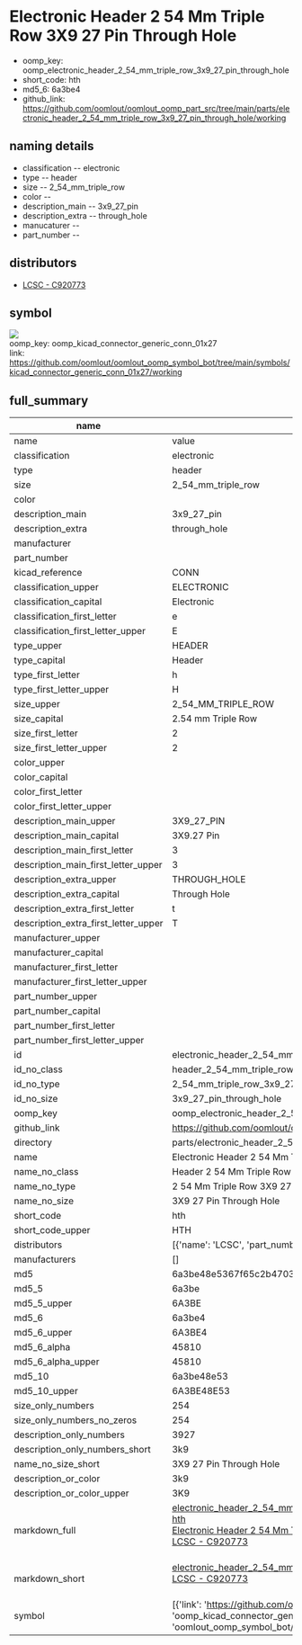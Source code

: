 # Electronic Header 2 54 Mm Triple Row 3X9 27 Pin Through Hole

  
* oomp_key: oomp_electronic_header_2_54_mm_triple_row_3x9_27_pin_through_hole 
* short_code: hth
* md5_6: 6a3be4  
* github_link: https://github.com/oomlout/oomlout_oomp_part_src/tree/main/parts/electronic_header_2_54_mm_triple_row_3x9_27_pin_through_hole/working  
## naming details
* classification -- electronic
* type -- header
* size -- 2_54_mm_triple_row
* color -- 
* description_main -- 3x9_27_pin
* description_extra -- through_hole
* manucaturer -- 
* part_number -- 

## distributors
* [LCSC - C920773](https://lcsc.com/product-detail/C920773.html)   


## symbol

![](symbol/{index}/working/working_600.png)  
oomp_key: oomp_kicad_connector_generic_conn_01x27  
link: https://github.com/oomlout/oomlout_oomp_symbol_bot/tree/main/symbols/kicad_connector_generic_conn_01x27/working  


## full_summary
| name | value | 
| --- | --- | 
| name | value | 
| classification | electronic | 
| type | header | 
| size | 2_54_mm_triple_row | 
| color |  | 
| description_main | 3x9_27_pin | 
| description_extra | through_hole | 
| manufacturer |  | 
| part_number |  | 
| kicad_reference | CONN | 
| classification_upper | ELECTRONIC | 
| classification_capital | Electronic | 
| classification_first_letter | e | 
| classification_first_letter_upper | E | 
| type_upper | HEADER | 
| type_capital | Header | 
| type_first_letter | h | 
| type_first_letter_upper | H | 
| size_upper | 2_54_MM_TRIPLE_ROW | 
| size_capital | 2.54 mm Triple Row | 
| size_first_letter | 2 | 
| size_first_letter_upper | 2 | 
| color_upper |  | 
| color_capital |  | 
| color_first_letter |  | 
| color_first_letter_upper |  | 
| description_main_upper | 3X9_27_PIN | 
| description_main_capital | 3X9.27 Pin | 
| description_main_first_letter | 3 | 
| description_main_first_letter_upper | 3 | 
| description_extra_upper | THROUGH_HOLE | 
| description_extra_capital | Through Hole | 
| description_extra_first_letter | t | 
| description_extra_first_letter_upper | T | 
| manufacturer_upper |  | 
| manufacturer_capital |  | 
| manufacturer_first_letter |  | 
| manufacturer_first_letter_upper |  | 
| part_number_upper |  | 
| part_number_capital |  | 
| part_number_first_letter |  | 
| part_number_first_letter_upper |  | 
| id | electronic_header_2_54_mm_triple_row_3x9_27_pin_through_hole | 
| id_no_class | header_2_54_mm_triple_row_3x9_27_pin_through_hole | 
| id_no_type | 2_54_mm_triple_row_3x9_27_pin_through_hole | 
| id_no_size | 3x9_27_pin_through_hole | 
| oomp_key | oomp_electronic_header_2_54_mm_triple_row_3x9_27_pin_through_hole | 
| github_link | https://github.com/oomlout/oomlout_oomp_part_src/tree/main/parts/electronic_header_2_54_mm_triple_row_3x9_27_pin_through_hole/working | 
| directory | parts/electronic_header_2_54_mm_triple_row_3x9_27_pin_through_hole | 
| name | Electronic Header 2 54 Mm Triple Row 3X9 27 Pin Through Hole | 
| name_no_class | Header 2 54 Mm Triple Row 3X9 27 Pin Through Hole | 
| name_no_type | 2 54 Mm Triple Row 3X9 27 Pin Through Hole | 
| name_no_size | 3X9 27 Pin Through Hole | 
| short_code | hth | 
| short_code_upper | HTH | 
| distributors | [{'name': 'LCSC', 'part_number': 'C920773', 'link': 'https://lcsc.com/product-detail/C920773.html', 'id': 'distributor_lcsc'}] | 
| manufacturers | [] | 
| md5 | 6a3be48e5367f65c2b470381aea784e7 | 
| md5_5 | 6a3be | 
| md5_5_upper | 6A3BE | 
| md5_6 | 6a3be4 | 
| md5_6_upper | 6A3BE4 | 
| md5_6_alpha | 45810 | 
| md5_6_alpha_upper | 45810 | 
| md5_10 | 6a3be48e53 | 
| md5_10_upper | 6A3BE48E53 | 
| size_only_numbers | 254 | 
| size_only_numbers_no_zeros | 254 | 
| description_only_numbers | 3927 | 
| description_only_numbers_short | 3k9 | 
| name_no_size_short | 3X9 27 Pin Through Hole | 
| description_or_color | 3k9 | 
| description_or_color_upper | 3K9 | 
| markdown_full | [electronic_header_2_54_mm_triple_row_3x9_27_pin_through_hole](https://github.com/oomlout/oomlout_oomp_part_src/tree/main/parts/electronic_header_2_54_mm_triple_row_3x9_27_pin_through_hole/working)<br>[hth](https://github.com/oomlout/oomlout_oomp_part_src/tree/main/parts/electronic_header_2_54_mm_triple_row_3x9_27_pin_through_hole/working)<br>[Electronic Header 2 54 Mm Triple Row 3X9 27 Pin Through Hole](https://github.com/oomlout/oomlout_oomp_part_src/tree/main/parts/electronic_header_2_54_mm_triple_row_3x9_27_pin_through_hole/working)<br>[LCSC - C920773<br>](https://lcsc.com/product-detail/C920773.html)<br> | 
| markdown_short | [electronic_header_2_54_mm_triple_row_3x9_27_pin_through_hole](https://github.com/oomlout/oomlout_oomp_part_src/tree/main/parts/electronic_header_2_54_mm_triple_row_3x9_27_pin_through_hole/working)<br>[LCSC - C920773<br>](https://lcsc.com/product-detail/C920773.html)<br> | 
| symbol | [{'link': 'https://github.com/oomlout/oomlout_oomp_symbol_bot/tree/main/symbols/kicad_connector_generic_conn_01x27', 'oomp_key': 'oomp_kicad_connector_generic_conn_01x27', 'directory': 'oomlout_oomp_symbol_bot/symbols/kicad_connector_generic_conn_01x27//working/working.kicad_sym', 'index': 0}] | 
